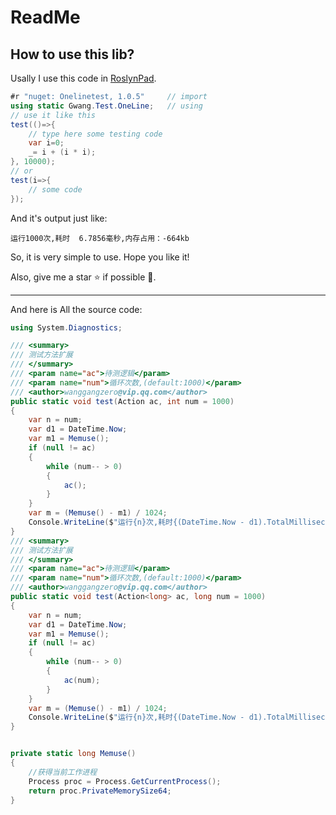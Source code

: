 # ReadMe

## How to use this lib?
Usally I use this code in [RoslynPad](https://roslynpad.net "Home page."). 
```C#
#r "nuget: Onelinetest, 1.0.5"     // import
using static Gwang.Test.OneLine;   // using
// use it like this
test(()=>{
    // type here some testing code
    var i=0;
    _= i + (i * i);
}, 10000);
// or 
test(i=>{
    // some code
});
```    
And it's output just like:
``` 
运行1000次,耗时  6.7856毫秒,内存占用：-664kb
```
So, it is very simple to use. 
Hope you like it!

Also, give me a star ⭐ if possible 🤗.

----
And here is All the source code:
```C#
using System.Diagnostics;

/// <summary>
/// 测试方法扩展
/// </summary>
/// <param name="ac">待测逻辑</param>
/// <param name="num">循环次数,(default:1000)</param>
/// <author>wanggangzero@vip.qq.com</author>
public static void test(Action ac, int num = 1000)
{
    var n = num;
    var d1 = DateTime.Now;
    var m1 = Memuse();
    if (null != ac)
    {
        while (num-- > 0)
        {
            ac();
        }
    }
    var m = (Memuse() - m1) / 1024;
    Console.WriteLine($"运行{n}次,耗时{(DateTime.Now - d1).TotalMilliseconds,8}毫秒,内存占用：{m:#.###}kb");
}
/// <summary>
/// 测试方法扩展
/// </summary>
/// <param name="ac">待测逻辑</param>
/// <param name="num">循环次数,(default:1000)</param>
/// <author>wanggangzero@vip.qq.com</author>
public static void test(Action<long> ac, long num = 1000)
{
    var n = num;
    var d1 = DateTime.Now;
    var m1 = Memuse();
    if (null != ac)
    {
        while (num-- > 0)
        {
            ac(num);
        }
    }
    var m = (Memuse() - m1) / 1024;
    Console.WriteLine($"运行{n}次,耗时{(DateTime.Now - d1).TotalMilliseconds,8}毫秒,内存占用：{m:#.###}kb");
}


private static long Memuse()
{
    //获得当前工作进程
    Process proc = Process.GetCurrentProcess();
    return proc.PrivateMemorySize64;
}

```